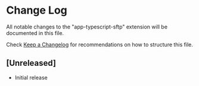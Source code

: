 # Change Log

All notable changes to the "app-typescript-sftp" extension will be documented in this file.

Check [Keep a Changelog](http://keepachangelog.com/) for recommendations on how to structure this file.

## [Unreleased]

- Initial release